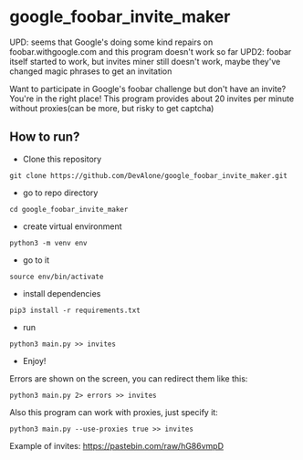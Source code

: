 # google_foobar_invite_maker

UPD: seems that Google's doing some kind repairs on foobar.withgoogle.com and this program doesn't work so far
UPD2: foobar itself started to work, but invites miner still doesn't work, maybe they've changed magic phrases to get an invitation

Want to participate in Google's foobar challenge but don't have
an invite? You're in the right place! This program provides about 20
invites per minute without proxies(can be more, but risky to
get captcha)

## How to run?

* Clone this repository

`git clone https://github.com/DevAlone/google_foobar_invite_maker.git`

* go to repo directory

`cd google_foobar_invite_maker`

* create virtual environment

`python3 -m venv env`

* go to it

`source env/bin/activate`

* install dependencies

`pip3 install -r requirements.txt`

* run

`python3 main.py >> invites`

* Enjoy!

Errors are shown on the screen, you can redirect them like this:

``python3 main.py 2> errors >> invites``

Also this program can work with proxies, just specify it:

`python3 main.py --use-proxies true >> invites`

Example of invites: https://pastebin.com/raw/hG86vmpD
